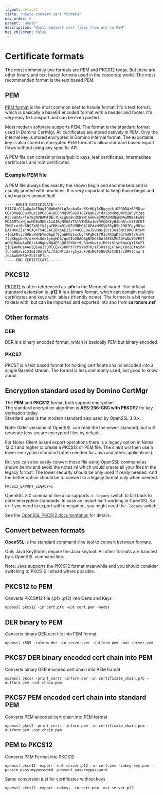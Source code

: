 ```yaml
---
layout: default
title: "Howto convert cert formats"
nav_order: 2
parent: "Howto"
description: "Howto convert cert files from and to PEM"
has_children: false
---
```


# Certificate formats

The most commonly two formats are PEM and PKCS12 today.
But there are other binary and text based formats used in the corporate world.
The most recommended format is the text based PEM.


## PEM

[PEM format](https://en.wikipedia.org/wiki/Privacy-Enhanced_Mail) is the most common best to handle format.
It's a text format, which is basically a base64 encoded format with a header and footer.
It's very easy to transport and can be even pasted.

Most modern software supports PEM. The format is the standard format used in Domino CertMgr.
All certificates are stored natively in PEM. Only the internal key is stored encrypted in Domino internal format.
The exportable key is also stored in encrypted PEM format to allow standard based export flows without using any specific API.

A PEM file can contain private/public keys, leaf certificates, intermediate certificates and root certificates.

### Example PEM file

A PEM file always has exactly the shown begin and end markers and is usually printed with new lines.
It is very important to keep those begin and end markers unmodified!


```
-----BEGIN CERTIFICATE-----
MIICGzCCAaGgAwIBAgIQQdKd0XLq7qeAwSxs6S+HUjAKBggqhkjOPQQDAzBPMQsw
CQYDVQQGEwJVUzEpMCcGA1UEChMgSW50ZXJuZXQgU2VjdXJpdHkgUmVzZWFyY2gg
R3JvdXAxFTATBgNVBAMTDElTUkcgUm9vdCBYMjAeFw0yMDA5MDQwMDAwMDBaFw00
MDA5MTcxNjAwMDBaME8xCzAJBgNVBAYTAlVTMSkwJwYDVQQKEyBJbnRlcm5ldCBT
ZWN1cml0eSBSZXNlYXJjaCBHcm91cDEVMBMGA1UEAxMMSVNSRyBSb290IFgyMHYw
EAYHKoZIzj0CAQYFK4EEACIDYgAEzZvVn4CDCuwJSvMWSj5cz3es3mcFDR0HttwW
+1qLFNvicWDEukWVEYmO6gbf9yoWHKS5xcUy4APgHoIYOIvXRdgKam7mAHf7AlF9
ItgKbppbd9/w+kHsOdx1ymgHDB/qo0IwQDAOBgNVHQ8BAf8EBAMCAQYwDwYDVR0T
AQH/BAUwAwEB/zAdBgNVHQ4EFgQUfEKWrt5LSDv6kviejM9ti6lyN5UwCgYIKoZI
zj0EAwMDaAAwZQIwe3lORlCEwkSHRhtFcP9Ymd70/aTSVaYgLXTWNLxBo1BfASdW
tL4ndQavEi51mI38AjEAi/V3bNTIZargCyzuFJ0nN6T5U6VR5CmD1/iQMVtCnwr1
/q4AaOeMSQ+2b1tbFfLn
-----END CERTIFICATE-----
```

## PKCS12

[PKCS12](https://en.wikipedia.org/wiki/PKCS_12) is often referenced as **.pfx** in the Microsoft world. The official standard extension is **.p12**
It is a binary format, which can contain multiple certificates and keys with lables (friendly name).
The format is a bit harder to deal with, but can be imported and exported into and from **certstore.nsf**


## Other formats


### DER

DER is a binary encoded format, which is basically PEM but binary encoded.


### PKCS7

PKCS7 is a text based format for holding certificate chains encoded into a single Base64 stream.
The format is less commonly used, but good to know about.


## Encryption standard used by Domino CertMgr

The **PEM** and **PKCS12** format both support encryption.  
The standard encryption algorithm is **AES-256-CBC with PBKDF2** for key derivation today.  
Standard used is the modern standard also used by OpenSSL 3.0.x.

Note: Older versions of OpenSSL can read the the newer standard, but will generate less secure encrypted files by default.

For Notes Client based export operations there is a legacy option in Notes 12.0.1 and higher to create a PKCS12 or PEM file.
The client will then use a lower encryption standard (often needed for Java and other applications).

But you can also easily convert those file using OpenSSL command as shown below and avoid the notes.ini which would create all your files in the legacy format.
The lower security should be only used if really needed. And the better option should be to convert to a legacy format only when needed.

```
PKCS12_EXPORT_LEGACY=1
```

OpenSSL 3.0 command line also supports a `-legacy` switch to fall back to older encryption standards.
In case an import isn't working in OpenSSL 3.x or if you need to export with encryption, you might need the `-legacy` switch.

See the [OpenSSL PKCS12 documentation](https://www.openssl.org/docs/manmaster/man1/openssl-pkcs12.html) for details.


## Convert between formats

**OpenSSL** is the standard command-line tool to convert between formats.

Only Java KeyStores require the Java keytool.
All other formats are handled by a OpenSSL command line.

Note: Java supports the PKCS12 format meanwhile and you should consider switching to PKCS12 instead where possible.


## PKCS12 to PEM

Converts PKCS#12 file (.pfx .p12) into Certs and Keys

```
openssl pkcs12 -in cert.pfx -out cert.pem -nodes
```


## DER binary to PEM

Converts binary DER cert file into PEM format

```
openssl x509 -inform der -in server.cer -outform pem -out server.pem
```


## PKCS7 DER binary encoded cert chain into PEM

Converts binary DER encoded cert chain into PEM format

```
openssl pkcs7 -print_certs -inform der -in certificate_chain.p7b -outform pem -out chain.pem
```

## PKCS7 PEM encoded cert chain into standard PEM

Converts PEM encoded cert chain into PEM format

```
openssl pkcs7 -print_certs -inform pem -in certificate_chain.pem -outform pem -out chain.pem
```


## PEM to PKCS12

Converts PEM Format into PKCS12 

```
openssl pkcs12 -export -out server.p12 -in cert.pem -inkey key.pem -passin pass:mypassword -passout pass:mypassword
```

Same conversion just for certificates without keys

```
openssl pkcs12 -export -nokeys -in cert.pem -out server.p12

```

